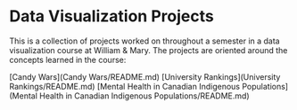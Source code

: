 # Data Visualization Projects
This is a collection of projects worked on throughout a semester in a data visualization course at William & Mary.  The projects are oriented around the concepts learned in the course:

[Candy Wars](Candy Wars/README.md)
[University Rankings](University Rankings/README.md)
[Mental Health in Canadian Indigenous Populations](Mental Health in Canadian Indigenous Populations/README.md)
